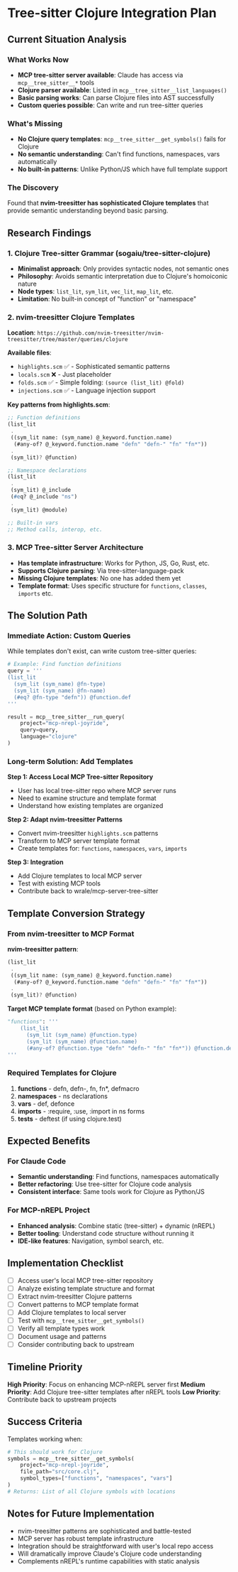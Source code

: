 # Tree-sitter Clojure Integration Plan

## Current Situation Analysis

### What Works Now
- **MCP tree-sitter server available**: Claude has access via `mcp__tree_sitter__*` tools
- **Clojure parser available**: Listed in `mcp__tree_sitter__list_languages()` 
- **Basic parsing works**: Can parse Clojure files into AST successfully
- **Custom queries possible**: Can write and run tree-sitter queries

### What's Missing
- **No Clojure query templates**: `mcp__tree_sitter__get_symbols()` fails for Clojure
- **No semantic understanding**: Can't find functions, namespaces, vars automatically
- **No built-in patterns**: Unlike Python/JS which have full template support

### The Discovery
Found that **nvim-treesitter has sophisticated Clojure templates** that provide semantic understanding beyond basic parsing.

## Research Findings

### 1. Clojure Tree-sitter Grammar (sogaiu/tree-sitter-clojure)
- **Minimalist approach**: Only provides syntactic nodes, not semantic ones
- **Philosophy**: Avoids semantic interpretation due to Clojure's homoiconic nature
- **Node types**: `list_lit`, `sym_lit`, `vec_lit`, `map_lit`, etc.
- **Limitation**: No built-in concept of "function" or "namespace"

### 2. nvim-treesitter Clojure Templates
**Location**: `https://github.com/nvim-treesitter/nvim-treesitter/tree/master/queries/clojure`

**Available files**:
- `highlights.scm` ✅ - Sophisticated semantic patterns
- `locals.scm` ❌ - Just placeholder
- `folds.scm` ✅ - Simple folding: `(source (list_lit) @fold)`
- `injections.scm` ✅ - Language injection support

**Key patterns from highlights.scm**:
```scheme
;; Function definitions
(list_lit
 .
 ((sym_lit name: (sym_name) @_keyword.function.name)
  (#any-of? @_keyword.function.name "defn" "defn-" "fn" "fn*"))
 .
 (sym_lit)? @function)

;; Namespace declarations  
(list_lit
 .
 (sym_lit) @_include
 (#eq? @_include "ns")
 .
 (sym_lit) @module)

;; Built-in vars
;; Method calls, interop, etc.
```

### 3. MCP Tree-sitter Server Architecture
- **Has template infrastructure**: Works for Python, JS, Go, Rust, etc.
- **Supports Clojure parsing**: Via tree-sitter-language-pack
- **Missing Clojure templates**: No one has added them yet
- **Template format**: Uses specific structure for `functions`, `classes`, `imports` etc.

## The Solution Path

### Immediate Action: Custom Queries
While templates don't exist, can write custom tree-sitter queries:

```python
# Example: Find function definitions
query = '''
(list_lit
  (sym_lit (sym_name) @fn-type)
  (sym_lit (sym_name) @fn-name)
  (#eq? @fn-type "defn")) @function.def
'''

result = mcp__tree_sitter__run_query(
    project="mcp-nrepl-joyride",
    query=query,
    language="clojure"
)
```

### Long-term Solution: Add Templates

**Step 1: Access Local MCP Tree-sitter Repository**
- User has local tree-sitter repo where MCP server runs
- Need to examine structure and template format
- Understand how existing templates are organized

**Step 2: Adapt nvim-treesitter Patterns**
- Convert nvim-treesitter `highlights.scm` patterns
- Transform to MCP server template format
- Create templates for: `functions`, `namespaces`, `vars`, `imports`

**Step 3: Integration**
- Add Clojure templates to local MCP server
- Test with existing MCP tools
- Contribute back to wrale/mcp-server-tree-sitter

## Template Conversion Strategy

### From nvim-treesitter to MCP Format

**nvim-treesitter pattern**:
```scheme
(list_lit
 .
 ((sym_lit name: (sym_name) @_keyword.function.name)
  (#any-of? @_keyword.function.name "defn" "defn-" "fn" "fn*"))
 .
 (sym_lit)? @function)
```

**Target MCP template format** (based on Python example):
```python
"functions": '''
    (list_lit
      (sym_lit (sym_name) @function.type)
      (sym_lit (sym_name) @function.name)
      (#any-of? @function.type "defn" "defn-" "fn" "fn*")) @function.def
'''
```

### Required Templates for Clojure

1. **functions** - defn, defn-, fn, fn*, defmacro
2. **namespaces** - ns declarations
3. **vars** - def, defonce
4. **imports** - :require, :use, :import in ns forms
5. **tests** - deftest (if using clojure.test)

## Expected Benefits

### For Claude Code
- **Semantic understanding**: Find functions, namespaces automatically
- **Better refactoring**: Use tree-sitter for Clojure code analysis
- **Consistent interface**: Same tools work for Clojure as Python/JS

### For MCP-nREPL Project
- **Enhanced analysis**: Combine static (tree-sitter) + dynamic (nREPL)
- **Better tooling**: Understand code structure without running it
- **IDE-like features**: Navigation, symbol search, etc.

## Implementation Checklist

- [ ] Access user's local MCP tree-sitter repository
- [ ] Analyze existing template structure and format
- [ ] Extract nvim-treesitter Clojure patterns
- [ ] Convert patterns to MCP template format
- [ ] Add Clojure templates to local server
- [ ] Test with `mcp__tree_sitter__get_symbols()`
- [ ] Verify all template types work
- [ ] Document usage and patterns
- [ ] Consider contributing back to upstream

## Timeline Priority

**High Priority**: Focus on enhancing MCP-nREPL server first
**Medium Priority**: Add Clojure tree-sitter templates after nREPL tools
**Low Priority**: Contribute back to upstream projects

## Success Criteria

Templates working when:
```python
# This should work for Clojure
symbols = mcp__tree_sitter__get_symbols(
    project="mcp-nrepl-joyride",
    file_path="src/core.clj",
    symbol_types=["functions", "namespaces", "vars"]
)
# Returns: List of all Clojure symbols with locations
```

## Notes for Future Implementation

- nvim-treesitter patterns are sophisticated and battle-tested
- MCP server has robust template infrastructure
- Integration should be straightforward with user's local repo access
- Will dramatically improve Claude's Clojure code understanding
- Complements nREPL's runtime capabilities with static analysis
